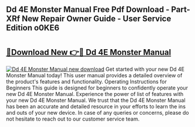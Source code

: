## Dd 4E Monster Manual Free Pdf Download - Part-XRf New Repair Owner Guide - User Service Edition o0KE6

# <h2><a href="http://bc40026.oget.top/?id=Dd+4E+Monster+Manual">🔗Download New 👉🔴 Dd 4E Monster Manual</a></h2>

[![Dd 4E Monster Manual new download](https://i.imgur.com/5g1atiW.png)](http://bc40026.oget.top/?id=Dd+4E+Monster+Manual)
Get started with your new Dd 4E Monster Manual today! This user manual provides a detailed overview of the product's features and functionality. Operating Instructions for Beginners This guide is designed for beginners to confidently operate your new Dd 4E Monster Manual. Experience the power of list of features with your new Dd 4E Monster Manual. We trust that the Dd 4E Monster Manual has been an accurate and detailed resource in your efforts to learn the ins and outs of your new device. In case of any queries or concerns, please do not hesitate to reach out to our customer service team.
